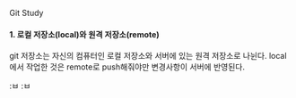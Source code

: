 Git Study

#### 1. 로컬 저장소(local)와 원격 저장소(remote)
git 저장소는 자신의 컴퓨터인 로컬 저장소와 서버에 있는 원격 저장소로 나뉜다. local에서 작업한 것은 remote로 push해줘야만 변경사항이 서버에 반영된다.

:ㅂ
:ㅂ
